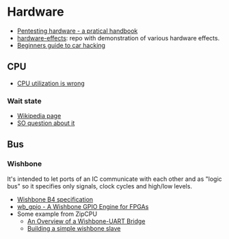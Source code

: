 # Hardware

 - [Pentesting hardware - a pratical handbook](https://github.com/unprovable/PentestHardware)
 - [hardware-effects](https://github.com/Kobzol/hardware-effects): repo with demonstration of various hardware effects.
 - [Beginners guide to car hacking](https://hackcar.uk/Beginners-Guide-To-Car-Hacking/)

## CPU

 - [CPU utilization is wrong](http://www.brendangregg.com/blog/2017-05-09/cpu-utilization-is-wrong.html)

### Wait state

 - [Wikipedia page](https://en.wikipedia.org/wiki/Wait_state)
 - [SO question about it](https://stackoverflow.com/questions/1546756/does-a-one-cycle-instruction-take-one-cycle-even-if-ram-is-slow)

## Bus

### Wishbone

It's intended to let ports of an IC communicate with each other and as "logic bus" so it
specifies only signals, clock cycles and high/low levels.

 - [Wishbone B4 specification](https://cdn.opencores.org/downloads/wbspec_b4.pdf)
 - [wb_gpio - A Wishbone GPIO Engine for FPGAs](http://www.phisch.org/website/wb_gpio/index.html)
 - Some example from ZipCPU
   - [An Overview of a Wishbone-UART Bridge](https://zipcpu.com/blog/2017/06/05/wb-bridge-overview.html)
   - [Building a simple wishbone slave](https://zipcpu.com/zipcpu/2017/05/29/simple-wishbone.html)
